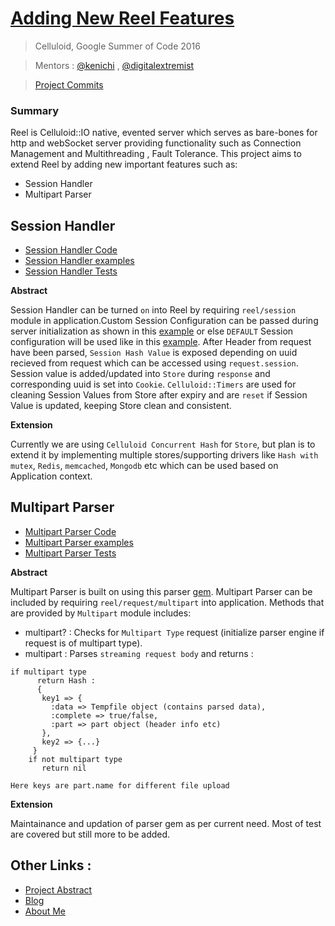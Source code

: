 # [Adding New Reel Features](https://github.com/pulkit4tech/reel/tree/gsoc16)
> Celluloid, Google Summer of Code 2016

> Mentors : [@kenichi](https://github.com/kenichi) , [@digitalextremist](https://github.com/digitalextremist)

> [Project Commits](https://github.com/pulkit4tech/reel/commits/gsoc16?author=pulkit4tech)

### Summary
Reel is Celluloid::IO native, evented server which serves as bare-bones for http and webSocket server providing functionality such as Connection Management and Multithreading , Fault Tolerance. 
This project aims to extend Reel by adding new important features such as:
* Session Handler
* Multipart Parser

## Session Handler
* [Session Handler Code](https://github.com/pulkit4tech/reel/tree/final_sessions)
* [Session Handler examples](https://github.com/pulkit4tech/reel/tree/final_sessions/examples)
* [Session Handler Tests](https://github.com/pulkit4tech/reel/blob/final_sessions/spec/reel/session_spec.rb)

**Abstract**

Session Handler can be turned `on` into Reel by requiring `reel/session` module in application.Custom Session Configuration can be passed during server initialization as shown in this [example](https://github.com/pulkit4tech/reel/blob/final_sessions/examples/custom_session.rb) or else `DEFAULT` Session configuration will be used like in this [example](https://github.com/pulkit4tech/reel/blob/final_sessions/examples/hello_world_session.rb). After Header from request have been parsed, `Session Hash Value` is exposed depending on uuid recieved from request which can be accessed using `request.session`. Session value is added/updated into `Store` during `response` and corresponding uuid is set into `Cookie`. `Celluloid::Timers` are used for cleaning Session Values from Store after expiry and are `reset` if Session Value is updated, keeping Store clean and consistent. 

**Extension**

Currently we are using `Celluloid Concurrent Hash` for `Store`, but plan is to extend it by implementing multiple stores/supporting drivers like `Hash with mutex`, `Redis`, `memcached`, `Mongodb` etc which can be used based on Application context.

## Multipart Parser
* [Multipart Parser Code](https://github.com/pulkit4tech/reel/tree/multipart-0.0.1)
* [Multipart Parser examples](https://github.com/pulkit4tech/reel/blob/multipart-0.0.1/examples/hello_world_multipart.rb)
* [Multipart Parser Tests](https://github.com/pulkit4tech/reel/blob/multipart-0.0.1/spec/reel/multipart_spec.rb)

**Abstract**

Multipart Parser is built on using this parser [gem](https://github.com/danabr/multipart-parser). Multipart Parser can be included by requiring `reel/request/multipart` into application. Methods that are provided by `Multipart` module includes:
* multipart? : Checks for `Multipart Type` request (initialize parser engine if request is of multipart type).
* multipart : Parses `streaming request body` and returns : 
```
if multipart type
      return Hash :
      {
       key1 => {
         :data => Tempfile object (contains parsed data),
         :complete => true/false,
         :part => part object (header info etc)
       },
       key2 => {...}
     }
    if not multipart type
       return nil

Here keys are part.name for different file upload
```

**Extension**

Maintainance and updation of parser gem as per current need. Most of test are covered but still more to be added. 

## Other Links :
* [Project Abstract](https://summerofcode.withgoogle.com/projects/#5868033230766080)
* [Blog](https://pulkit4tech.wordpress.com/)
* [About Me](https://about.me/pulkit4tech)
